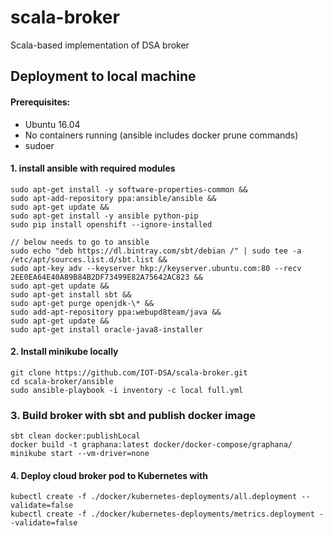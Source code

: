 # scala-broker
Scala-based implementation of DSA broker

## Deployment to local machine

#### Prerequisites:

- Ubuntu 16.04
- No containers running (ansible includes docker prune commands)
- sudoer

#### 1. install ansible with required modules

```
sudo apt-get install -y software-properties-common &&
sudo apt-add-repository ppa:ansible/ansible &&
sudo apt-get update &&
sudo apt-get install -y ansible python-pip
sudo pip install openshift --ignore-installed

// below needs to go to ansible
sudo echo "deb https://dl.bintray.com/sbt/debian /" | sudo tee -a /etc/apt/sources.list.d/sbt.list &&
sudo apt-key adv --keyserver hkp://keyserver.ubuntu.com:80 --recv 2EE0EA64E40A89B84B2DF73499E82A75642AC823 &&
sudo apt-get update &&
sudo apt-get install sbt &&
sudo apt-get purge openjdk-\* &&
sudo add-apt-repository ppa:webupd8team/java &&
sudo apt-get update &&
sudo apt-get install oracle-java8-installer
```

#### 2. Install minikube locally

```
git clone https://github.com/IOT-DSA/scala-broker.git
cd scala-broker/ansible
sudo ansible-playbook -i inventory -c local full.yml
```

### 3. Build broker with sbt and publish docker image
```
sbt clean docker:publishLocal
docker build -t graphana:latest docker/docker-compose/graphana/
minikube start --vm-driver=none
```

#### 4. Deploy cloud broker pod to Kubernetes with

```
kubectl create -f ./docker/kubernetes-deployments/all.deployment --validate=false
kubectl create -f ./docker/kubernetes-deployments/metrics.deployment --validate=false
```